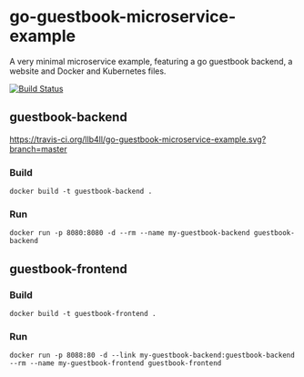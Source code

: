 # go-guestbook-microservice-example
A very minimal microservice example, featuring a go guestbook backend, a website and Docker and Kubernetes files.

[![Build Status](https://travis-ci.org/egymgmbh/microservice-template-java.svg?branch=master)](https://travis-ci.org/egymgmbh/microservice-template-java)

## guestbook-backend
https://travis-ci.org/llb4ll/go-guestbook-microservice-example.svg?branch=master

### Build
`docker build -t guestbook-backend .`

### Run
`docker run -p 8080:8080 -d --rm --name my-guestbook-backend guestbook-backend`


## guestbook-frontend
### Build
`docker build -t guestbook-frontend .`

### Run
`docker run -p 8088:80 -d --link my-guestbook-backend:guestbook-backend --rm --name my-guestbook-frontend guestbook-frontend`
